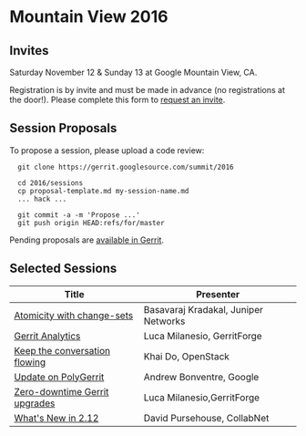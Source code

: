 # Mountain View 2016

## Invites

Saturday November 12 & Sunday 13 at Google Mountain View, CA.

Registration is by invite and must be made in advance (no
registrations at the door!).  Please complete this form to
[request an invite](https://goo.gl/forms/oeEnQweHl2noNSnn1).

## Session Proposals

To propose a session, please upload a code review:

```
  git clone https://gerrit.googlesource.com/summit/2016

  cd 2016/sessions
  cp proposal-template.md my-session-name.md
  ... hack ...

  git commit -a -m 'Propose ...'
  git push origin HEAD:refs/for/master
```

Pending proposals are [available in Gerrit][open].

[open]: https://gerrit-review.googlesource.com/#/q/is:open+project:summit/2016

## Selected Sessions

| Title | Presenter |
|-------|-----------|
| [Atomicity with change-sets](Atomicity-with-change-sets.md) | Basavaraj Kradakal, Juniper Networks |
| [Gerrit Analytics](sessions/gerrit-analytics.md) | Luca Milanesio, GerritForge |
| [Keep the conversation flowing](keep-the-converstion-flowing.md) | Khai Do, OpenStack |
| [Update on PolyGerrit](sessions/polygerrit.md) | Andrew Bonventre, Google |
| [Zero-downtime Gerrit upgrades](zero-downtime-upgrade.md) | Luca Milanesio,GerritForge |
| [What's New in 2.12](new-in-2.12.md) | David Pursehouse, CollabNet |

